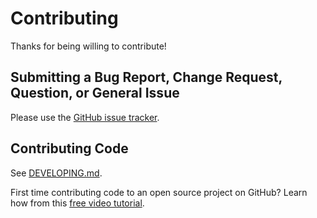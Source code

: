 # Contributing

Thanks for being willing to contribute!

## Submitting a Bug Report, Change Request, Question, or General Issue

Please use the [GitHub issue tracker](https://github.com/iamturns/create-exposed-app/issues).

## Contributing Code

See [DEVELOPING.md](DEVELOPING.md).

First time contributing code to an open source project on GitHub? Learn how from this [free video tutorial](https://egghead.io/courses/how-to-contribute-to-an-open-source-project-on-github).

